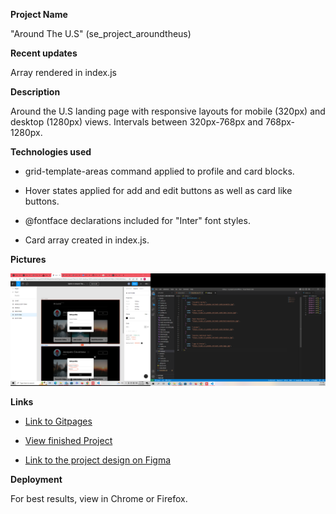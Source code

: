 **Project Name**

"Around The U.S" (se_project_aroundtheus)

**Recent updates**

Array rendered in index.js

**Description**

Around the U.S landing page with responsive layouts for mobile (320px) and desktop (1280px) views. Intervals between 320px-768px and 768px-1280px.

**Technologies used**

- grid-template-areas command applied to profile and card blocks.

- Hover states applied for add and edit buttons as well as card like buttons.

- @fontface declarations included for "Inter" font styles.

- Card array created in index.js.

**Pictures**

![alt text](./images/readme/screenshot.png)

**Links**

- [Link to Gitpages](https://github.com/DominickDJ/se_project_aroundtheus.git)

- [View finished Project](https://dominickdj.github.io/se_project_aroundtheus/)

- [Link to the project design on Figma](https://www.figma.com/file/ii4xxsJ0ghevUOcssTlHZv/Sprint-3%3A-Around-the-US?node-id=0%3A1)

**Deployment**

For best results, view in Chrome or Firefox.
